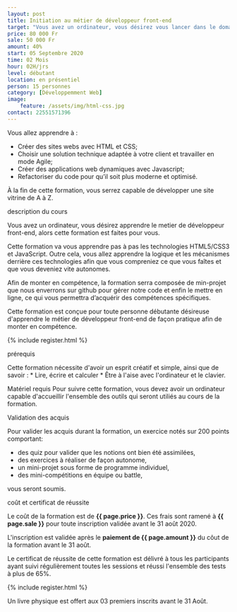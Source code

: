```yaml
---
layout: post
title: Initiation au métier de développeur front-end
target: "Vous avez un ordinateur, vous désirez vous lancer dans le domaine développeur front-end en étant totalement débutant, alors cette formation est faites pour vous."
price: 80 000 Fr
sale: 50 000 Fr
amount: 40%
start: 05 Septembre 2020
time: 02 Mois
hour: 02H/jrs
level: débutant
location: en présentiel
person: 15 personnes 
category: [Développemment Web]
image:
    feature: /assets/img/html-css.jpg
contact: 22551571396
---
```



<p class="text-muted text-uppercase h4 border-bottom py-3">Vous allez apprendre à : </p>

* Créer des sites webs avec HTML et CSS;
* Choisir une solution technique adaptée à votre client et travailler en mode Agile;
* Créer des applications web dynamiques avec Javascript;
* Refactoriser du code pour qu’il soit plus moderne et optimisé.

À la fin de cette formation, vous serrez capable de développer une site vitrine de A à Z.

<p id="about-course" class="text-muted text-uppercase h4 border-bottom py-3">description du cours</p>

Vous avez un ordinateur, vous désirez apprendre le metier de développeur front-end, alors cette formation est faites pour vous.

Cette formation va vous apprendre pas à pas les technologies HTML5/CSS3 et JavaScript. Outre cela, vous allez apprendre la logique et les mécanismes derrière ces technologies
afin que vous compreniez ce que vous faîtes et que vous deveniez vite autonomes.

Afin de monter en compétence, la formation serra composée de min-projet que nous enverrons sur github pour gérer notre code et enfin le mettre en ligne, ce qui vous permettra d’acquérir des compétences spécifiques.

Cette formation est conçue pour toute personne débutante désireuse d'apprendre le métier de développeur front-end de façon pratique afin de monter en compétence.

<!-- inscription -->
{% include register.html %}


<p class="text-muted text-uppercase h4 border-bottom py-3">prérequis</p>
Cette formation nécessite d'avoir un esprit créatif et simple, ainsi que de savoir :
* Lire, écrire et calculer
* Être à l'aise avec l'ordinateur et le clavier.

Matériel requis
Pour suivre cette formation, vous devez avoir un ordinateur capable d'accueillir l'ensemble des outils qui seront utiliés au cours de la formation.

<p class="text-muted text-uppercase h4 border-bottom py-3">
Validation des acquis</p>

Pour valider les acquis durant la formation, un exercice notés sur 200 points comportant:

* des quiz pour valider que les notions ont bien été assimilées,
* des exercices à réaliser de façon autonome,
* un mini-projet sous forme de programme individuel,
* des mini-compétitions en équipe ou battle,

vous seront soumis.

<div class="bg-light p-4">
<p class="text-uppercase h4 border-bottom py-3">coût et certificat de réussite</p>

Le coût de la formation est de <strong>{{ page.price }}</strong>. Ces frais sont ramené à <strong>{{ page.sale }}</strong> pour toute inscription validée avant le 31 août 2020.

L'inscription est validée après le <strong>paiement de {{ page.amount }}</strong> du côut de la formation avant le 31 août.

Le certificat de réussite de cette formation est délivré à tous les participants ayant suivi régulièrement toutes les sessions et réussi l'ensemble des tests à plus de 65%.

<!-- inscription -->
{% include register.html %}

<p class="small py-3 font-italic">Un livre physique est offert aux 03 premiers inscrits avant le 31 Août.</p>
